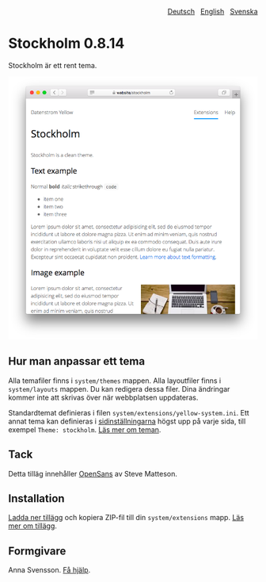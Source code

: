 <p align="right"><a href="README-de.md">Deutsch</a> &nbsp; <a href="README.md">English</a> &nbsp; <a href="README-sv.md">Svenska</a></p>

# Stockholm 0.8.14

Stockholm är ett rent tema.

<p align="center"><img src="stockholm-screenshot.png?raw=true" alt="Skärmdump"></p>

## Hur man anpassar ett tema

Alla temafiler finns i `system/themes` mappen. Alla layoutfiler finns i `system/layouts` mappen. Du kan redigera dessa filer. Dina ändringar kommer inte att skrivas över när webbplatsen uppdateras.

Standardtemat definieras i filen `system/extensions/yellow-system.ini`. Ett annat tema kan definieras i [sidinställningarna](https://github.com/annaesvensson/yellow-core/tree/main/README-sv.md#inställningar-page) högst upp på varje sida, till exempel `Theme: stockholm`. [Läs mer om teman](https://datenstrom.se/sv/yellow/help/how-to-customise-a-theme).

## Tack

Detta tilläg innehåller [OpenSans](https://fonts.google.com/specimen/Open+Sans) av Steve Matteson.

## Installation

[Ladda ner tillägg](https://github.com/annaesvensson/yellow-stockholm/archive/main.zip) och kopiera ZIP-fil till din `system/extensions` mapp. [Läs mer om tillägg](https://github.com/annaesvensson/yellow-update/tree/main/README-sv.md).

## Formgivare

Anna Svensson. [Få hjälp](https://datenstrom.se/sv/yellow/help/).
